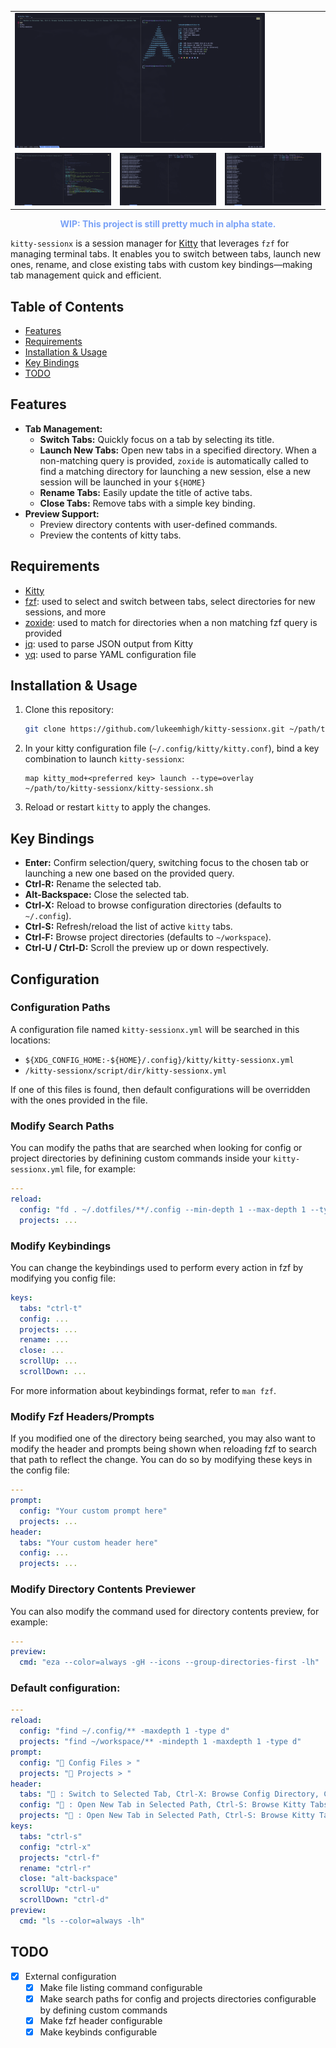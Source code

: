 <table>
  <tr>
    <td colspan="3"><img src="assets/images/screenshot-2025173949409414-014814.png" alt="Screenshot 1" width="400"/></td>
  </tr>
  <tr>
    <td colspan="1"><img src="assets/images/screenshot-2025173949358414-013944.png" alt="Screenshot 2" width="400"/></td>
    <td colspan="1"><img src="assets/images/screenshot-2025173949406914-014749.png" alt="Screenshot 3" width="400"/></td>
    <td colspan="1"><img src="assets/images/screenshot-2025173949405014-014730.png" alt="Screenshot 4" width="400"/></td>
  </tr>
</table>
  
<p align="center"><strong style="color: #7aa2f7;">WIP: This project is still pretty much in alpha state.</strong></p>

`kitty-sessionx` is a session manager for [Kitty](https://sw.kovidgoyal.net/kitty/) that leverages `fzf` for managing terminal tabs. It enables you to switch between tabs, launch new ones, rename, and close existing tabs with custom key bindings—making tab management quick and efficient.

## Table of Contents

- [Features](#features)
- [Requirements](#requirements)
- [Installation & Usage](#installation--usage)
- [Key Bindings](#key-bindings)
- [TODO](#todo)

## Features

- **Tab Management:**
  - **Switch Tabs:** Quickly focus on a tab by selecting its title.
  - **Launch New Tabs:** Open new tabs in a specified directory. When a non-matching query is provided, `zoxide` is automatically called to find a matching directory for launching a new session, else a new session will be launched in your `${HOME}`
  - **Rename Tabs:** Easily update the title of active tabs.
  - **Close Tabs:** Remove tabs with a simple key binding.
- **Preview Support:**
  - Preview directory contents with user-defined commands.
  - Preview the contents of kitty tabs.

## Requirements

- [Kitty](https://sw.kovidgoyal.net/kitty/)
- [fzf](https://github.com/junegunn/fzf): used to select and switch between tabs, select directories for new sessions, and more
- [zoxide](https://github.com/ajeetdsouza/zoxide): used to match for directories when a non matching fzf query is provided
- [jq](https://github.com/stedolan/jq): used to parse JSON output from Kitty
- [yq](https://github.com/mikefarah/yq): used to parse YAML configuration file

## Installation & Usage

1. Clone this repository:

   ```sh
   git clone https://github.com/lukeemhigh/kitty-sessionx.git ~/path/to/kitty-sessionx
   ```

2. In your kitty configuration file (`~/.config/kitty/kitty.conf`), bind a key combination to launch `kitty-sessionx`:

   ```
   map kitty_mod+<preferred key> launch --type=overlay ~/path/to/kitty-sessionx/kitty-sessionx.sh
   ```

3. Reload or restart `kitty` to apply the changes.

## Key Bindings

- **Enter:** Confirm selection/query, switching focus to the chosen tab or launching a new one based on the provided query.
- **Ctrl-R:** Rename the selected tab.
- **Alt-Backspace:** Close the selected tab.
- **Ctrl-X:** Reload to browse configuration directories (defaults to `~/.config`).
- **Ctrl-S:** Refresh/reload the list of active `kitty` tabs.
- **Ctrl-F:** Browse project directories (defaults to `~/workspace`).
- **Ctrl-U / Ctrl-D:** Scroll the preview up or down respectively.

## Configuration

### Configuration Paths

A configuration file named `kitty-sessionx.yml` will be searched in this locations:

- `${XDG_CONFIG_HOME:-${HOME}/.config}/kitty/kitty-sessionx.yml`
- `/kitty-sessionx/script/dir/kitty-sessionx.yml`

If one of this files is found, then default configurations will be overridden with the ones provided in the file.

### Modify Search Paths

You can modify the paths that are searched when looking for config or project directories by definining custom commands inside your `kitty-sessionx.yml` file, for example:

```yaml
---
reload:
  config: "fd . ~/.dotfiles/**/.config --min-depth 1 --max-depth 1 --type d --type l"
  projects: ...
```

### Modify Keybindings

You can change the keybindings used to perform every action in fzf by modifying you config file:

```yaml
keys:
  tabs: "ctrl-t"
  config: ...
  projects: ...
  rename: ...
  close: ...
  scrollUp: ...
  scrollDown: ...
```

For more information about keybindings format, refer to `man fzf`.

### Modify Fzf Headers/Prompts

If you modified one of the directory being searched, you may also want to modify the header and prompts being shown when reloading fzf to search that path to reflect the change. You can do so by modifying these keys in the config file:

```yaml
---
prompt:
  config: "Your custom prompt here"
  projects: ...
header:
  tabs: "Your custom header here"
  config: ...
  projects: ...
```

### Modify Directory Contents Previewer

You can also modify the command used for directory contents preview, for example:

```yaml
---
preview:
  cmd: "eza --color=always -gH --icons --group-directories-first -lh"
```

### Default configuration:

```yaml
---
reload:
  config: "find ~/.config/** -maxdepth 1 -type d"
  projects: "find ~/workspace/** -mindepth 1 -maxdepth 1 -type d"
prompt:
  config: " Config Files > "
  projects: " Projects > "
header:
  tabs: "󰌑 : Switch to Selected Tab, Ctrl-X: Browse Config Directory, Ctrl-F: Browse Projects, Ctrl-R: Rename Tab, Alt-Backspace: Delete Tab"
  config: "󰌑 : Open New Tab in Selected Path, Ctrl-S: Browse Kitty Tabs, Ctrl-F: Browse Projects"
  projects: "󰌑 : Open New Tab in Selected Path, Ctrl-S: Browse Kitty Tabs, Ctrl-X: Browse Config Directory"
keys:
  tabs: "ctrl-s"
  config: "ctrl-x"
  projects: "ctrl-f"
  rename: "ctrl-r"
  close: "alt-backspace"
  scrollUp: "ctrl-u"
  scrollDown: "ctrl-d"
preview:
  cmd: "ls --color=always -lh"
```

## TODO

- [x] External configuration
  - [x] Make file listing command configurable
  - [x] Make search paths for config and projects directories configurable by defining custom commands
  - [x] Make fzf header configurable
  - [x] Make keybinds configurable
